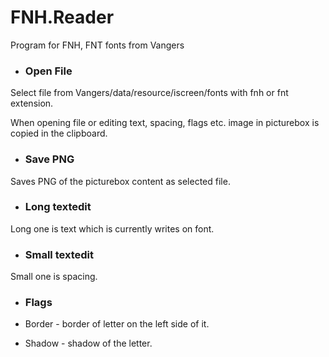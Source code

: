 # FNH.Reader
Program for FNH, FNT fonts from Vangers

* ### Open File 

Select file from Vangers/data/resource/iscreen/fonts with fnh or fnt extension.

When opening file or editing text, spacing, flags etc. image in picturebox is copied in the clipboard.

* ### Save PNG

Saves PNG of the picturebox content as selected file.

* ### Long textedit

Long one is text which is currently writes on font.

* ### Small textedit

Small one is spacing.

* ### Flags

 * Border - border of letter on the left side of it.

 * Shadow - shadow of the letter.